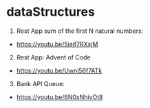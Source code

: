 # dataStructures

1. Rest App sum of the first N natural numbers:
  - https://youtu.be/5iajf7RXxjM

2. Rest App: Advent of Code
  - https://youtu.be/Uwnj56f7ATk
  
3. Bank API Queue:
  - https://youtu.be/6N0xNhivOt8
